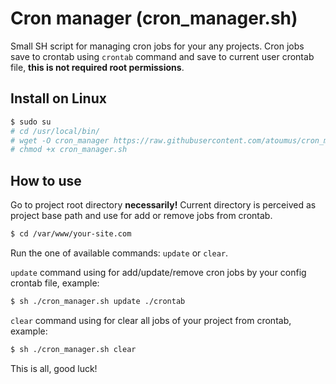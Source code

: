 # Cron manager (cron_manager.sh)
Small SH script for managing cron jobs for your any projects. Cron jobs save to crontab using `crontab` command and save to current user crontab file, **this is not required root permissions**.

## Install on Linux

```bash
$ sudo su
# cd /usr/local/bin/
# wget -O cron_manager https://raw.githubusercontent.com/atoumus/cron_manager.sh/master/cron_manager.sh
# chmod +x cron_manager.sh
```

## How to use

Go to project root directory **necessarily!** Current directory is perceived as project base path and use for add or remove jobs from crontab.
```bash
$ cd /var/www/your-site.com
```

Run the one of available commands: `update` or `clear`.

`update` command using for add/update/remove cron jobs by your config crontab file, example:
```bash
$ sh ./cron_manager.sh update ./crontab
```

`clear` command using for clear all jobs of your project from crontab, example:
```bash
$ sh ./cron_manager.sh clear
```

This is all, good luck!
